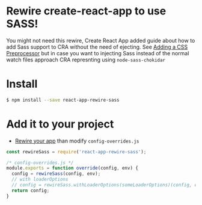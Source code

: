 # Rewire create-react-app to use SASS!

You might not need this rewire, Create React App added guide about how to add Sass support to CRA without the need of ejecting. See [Adding a CSS Preprocessor](https://github.com/facebookincubator/create-react-app/blob/master/packages/react-scripts/template/README.md#adding-a-css-preprocessor-sass-less-etc) but in case you want to injecting Sass instead of the normal watch files approach CRA represnting using ```node-sass-chokidar```

# Install

```bash
$ npm install --save react-app-rewire-sass
```

# Add it to your project

* [Rewire your app](https://github.com/timarney/react-app-rewired#how-to-rewire-your-create-react-app-project) than modify `config-overrides.js`

```javascript
const rewireSass = require('react-app-rewire-sass');

/* config-overrides.js */
module.exports = function override(config, env) {
  config = rewireSass(config, env);
  // with loaderOptions
  // config = rewireSass.withLoaderOptions(someLoaderOptions)(config, env);
  return config;
}
```
